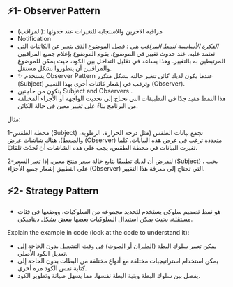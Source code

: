 ## ⚡1- Observer Pattern

- (المراقب): مراقبه الاخرين والاستجابه للتغيرات عند حدوثها
- Notification
- *الفكرة الأساسية لنمط المراقب هي :* فصل الموضوع الذي يتغير عن الكائنات التي تعتمد عليه. عند حدوث تغيير في الموضوع، يقوم الموضوع بإعلام جميع المراقبين المرتبطين به بالتغيير. وهذا يساعد في تقليل التداخل بين الكود، حيث يمكن للموضوع والمراقبين أن يتطوروا بشكل مستقل.
- ✨ يستخدم Observer Pattern عندما يكون لديك كائن تتغير حالته بشكل متكرر (Subject) وترغب في إشعار كائنات أخرى بهذا التغيير (Observer).
- يتكون من حاجتين Subject and Observers .
- هذا النمط مفيد جدًا في التطبيقات التي تحتاج إلى تحديث الواجهة أو الأجزاء المختلفة من البرنامج بناءً على تغيير معين في حالة الكائن.

مثال:

1-محطة الطقس (Subject) تجمع بيانات الطقس (مثل درجة الحرارة، الرطوبة، والضغط). هناك شاشات عرض (Observer) متعددة ترغب في عرض هذه البيانات. كلما تغيرت البيانات في محطة الطقس، يجب على هذه الشاشات أن تُحدّث تلقائيًا.

2-لنفرض أن لديك تطبيقًا يتابع حالة سعر منتج معين. إذا تغير السعر (Subject) ، يجب على التطبيق إشعار جميع الأجزاء (Observer) التي تحتاج إلى معرفة هذا التغيير.


## ⚡2- Strategy Pattern
- هو نمط تصميم سلوكي يستخدم لتحديد مجموعه من السلوكيات، ووضعها في فئات مستقلة، بحيث يمكن استبدال السلوكيات بعضها ببعض بشكل ديناميكي.

Explain the example in code (look at the code to understand it):

-  يمكن تغيير سلوك البطة (الطيران أو الصوت) في وقت التشغيل بدون الحاجة إلى تعديل الكود الأصلي.
- يمكن استخدام استراتيجيات مختلفة مع أنواع مختلفة من البطات بدون الحاجة إلى كتابة نفس الكود مرة أخرى.
- يفصل بين سلوك البطة وبنية البطة نفسها، مما يسهل صيانة وتطوير الكود.


